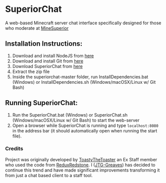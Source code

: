 # SuperiorChat
A web-based Minecraft server chat interface specifically designed for those who moderate at [MineSuperior](https://minesuperior.com)

## Installation Instructions:
1.  Download and install NodeJS from [here](https://nodejs.org/en/download/ "Download NodeJS")
2.  Download and install Git from [here](https://git-scm.com/downloads "Download Git")
3.  Download SuperiorChat from [here](https://github.com/toastythetoaster/SuperiorChat/archive/master.zip "Download SuperiorChat")
4.  Extract the zip file
5.  Inside the superiorchat-master folder, run InstallDependencies.bat (Windows) or InstallDependencies.sh (Windows/macOSX/Linux w/ Git Bash)

## Running SuperiorChat:
1.  Run the SuperiorChat.bat (Windows) or SuperiorChat.sh (Windows/macOSX/Linux w/ Git Bash) to start the web-server
2.  Open a browser while SuperiorChat is running and type `localhost:8080` in the address bar (it should automatically open when running the start file).

### Credits
Project was originally developed by [ToastyTheToaster](https://github.com/toastythetoaster/SuperiorChat) an Ex Staff member who used the code from [ReduxRedstone](https://github.com/ReduxRedston). I ([JTG-Greaves](https://github.com/jtg-greaves)) has decided to continue this trend and have made significant improvements transforming it from just a chat based client to a staff tool. 
